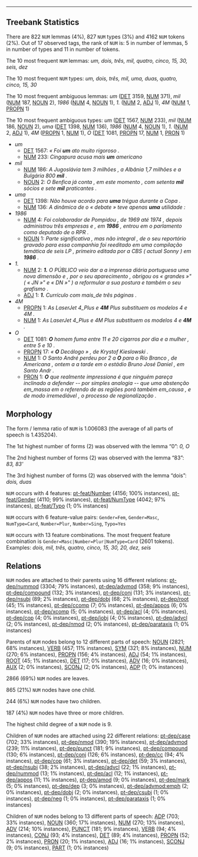 

--------------------------------------------------------------------------------

## Treebank Statistics

There are 822 `NUM` lemmas (4%), 827 `NUM` types (3%) and 4162 `NUM` tokens (2%).
Out of 17 observed tags, the rank of `NUM` is: 5 in number of lemmas, 5 in number of types and 11 in number of tokens.

The 10 most frequent `NUM` lemmas: _um, dois, três, mil, quatro, cinco, 15, 30, seis, dez_

The 10 most frequent `NUM` types:  _um, dois, três, mil, uma, duas, quatro, cinco, 15, 30_

The 10 most frequent ambiguous lemmas: _um_ ([DET]() 3159, [NUM]() 371), _mil_ ([NUM]() 187, [NOUN]() 2), _1986_ ([NUM]() 4, [NOUN]() 1), _1._ ([NUM]() 2, [ADJ]() 1), _4M_ ([NUM]() 1, [PROPN]() 1)

The 10 most frequent ambiguous types:  _um_ ([DET]() 1567, [NUM]() 233), _mil_ ([NUM]() 186, [NOUN]() 2), _uma_ ([DET]() 1398, [NUM]() 136), _1986_ ([NUM]() 4, [NOUN]() 1), _1._ ([NUM]() 2, [ADJ]() 1), _4M_ ([PROPN]() 1, [NUM]() 1), _O_ ([DET]() 1081, [PROPN]() 17, [NUM]() 1, [PRON]() 1)


* _um_
  * [DET]() 1567: _« Foi <b>um</b> ato muito rigoroso ._
  * [NUM]() 233: _Cingapura acusa mais <b>um</b> americano_
* _mil_
  * [NUM]() 186: _A Jugoslávia tem 3 milhões , a Albânia 1,7 milhões e a Bulgária 800 <b>mil</b> ._
  * [NOUN]() 2: _O Benfica já conta , em este momento , com setenta <b>mil</b> sócios e sete <b>mil</b> praticantes ._
* _uma_
  * [DET]() 1398: _Não houve acordo para <b>uma</b> trégua durante a Copa ._
  * [NUM]() 136: _A dinâmica de o « debate » teve apenas <b>uma</b> utilidade :_
* _1986_
  * [NUM]() 4: _Foi colaborador de Pompidou , de 1969 até 1974 , depois administrou três empresas e , em <b>1986</b> , entrou em o parlamento como deputado de o RPR ._
  * [NOUN]() 1: _Parte significativa , mas não integral , de o seu reportório gravado para essa companhia foi reeditado em uma compilação temática de seis LP , primeiro editada por a CBS ( actual Sonny ) em <b>1986</b> ._
* _1._
  * [NUM]() 2: _<b>1.</b> O PÚBLICO veio dar a a imprensa diária portuguesa uma nova dimensão e , por o seu aparecimento , obrigou os « grandes »" ( « JN »" e « DN »" ) a reformular a sua postura e também o seu grafismo ._
  * [ADJ]() 1: _<b>1.</b> Currículo com mais_de três páginas ._
* _4M_
  * [PROPN]() 1: _As LaserJet 4_Plus e <b>4M</b> Plus substituem os modelos 4 e 4M ._
  * [NUM]() 1: _As LaserJet 4_Plus e 4M Plus substituem os modelos 4 e <b>4M</b> ._
* _O_
  * [DET]() 1081: _<b>O</b> homem fuma entre 11 e 20 cigarros por dia e a mulher , entre 5 e 10 ._
  * [PROPN]() 17: _« <b>O</b> Decálogo » , de Krystof Kieslowski ._
  * [NUM]() 1: _O Santo André perdeu por 2 a <b>O</b> para o Rio Branco , de Americana , ontem a a tarde em o estádio Bruno José Daniel , em Santo Andr ._
  * [PRON]() 1: _<b>O</b> que realmente impressiona é que ninguém pareça inclinado a defender -- por simples analogia -- que uma abstenção em_massa em o referendo de as regiões porá também em_causa , e de modo irremediável , o processo de regionalização ._

## Morphology

The form / lemma ratio of `NUM` is 1.006083 (the average of all parts of speech is 1.435204).

The 1st highest number of forms (2) was observed with the lemma “0”: _0, O_

The 2nd highest number of forms (2) was observed with the lemma “83”: _83, 83'_

The 3rd highest number of forms (2) was observed with the lemma “dois”: _dois, duas_

`NUM` occurs with 4 features: [pt-feat/Number]() (4156; 100% instances), [pt-feat/Gender]() (4110; 99% instances), [pt-feat/NumType]() (4042; 97% instances), [pt-feat/Typo]() (1; 0% instances)

`NUM` occurs with 6 feature-value pairs: `Gender=Fem`, `Gender=Masc`, `NumType=Card`, `Number=Plur`, `Number=Sing`, `Typo=Yes`

`NUM` occurs with 13 feature combinations.
The most frequent feature combination is `Gender=Masc|Number=Plur|NumType=Card` (2601 tokens).
Examples: _dois, mil, três, quatro, cinco, 15, 30, 20, dez, seis_


## Relations

`NUM` nodes are attached to their parents using 16 different relations: [pt-dep/nummod]() (3304; 79% instances), [pt-dep/advmod]() (358; 9% instances), [pt-dep/compound]() (132; 3% instances), [pt-dep/conj]() (131; 3% instances), [pt-dep/nsubj]() (89; 2% instances), [pt-dep/dobj]() (68; 2% instances), [pt-dep/root]() (45; 1% instances), [pt-dep/ccomp]() (7; 0% instances), [pt-dep/appos]() (6; 0% instances), [pt-dep/xcomp]() (5; 0% instances), [pt-dep/acl]() (4; 0% instances), [pt-dep/cop]() (4; 0% instances), [pt-dep/iobj]() (4; 0% instances), [pt-dep/advcl]() (2; 0% instances), [pt-dep/nmod]() (2; 0% instances), [pt-dep/parataxis]() (1; 0% instances)

Parents of `NUM` nodes belong to 12 different parts of speech: [NOUN]() (2821; 68% instances), [VERB]() (457; 11% instances), [SYM]() (321; 8% instances), [NUM]() (270; 6% instances), [PROPN]() (156; 4% instances), [ADJ]() (54; 1% instances), [ROOT]() (45; 1% instances), [DET]() (17; 0% instances), [ADV]() (16; 0% instances), [AUX]() (2; 0% instances), [SCONJ]() (2; 0% instances), [ADP]() (1; 0% instances)

2866 (69%) `NUM` nodes are leaves.

865 (21%) `NUM` nodes have one child.

244 (6%) `NUM` nodes have two children.

187 (4%) `NUM` nodes have three or more children.

The highest child degree of a `NUM` node is 9.

Children of `NUM` nodes are attached using 22 different relations: [pt-dep/case]() (702; 33% instances), [pt-dep/nmod]() (390; 19% instances), [pt-dep/advmod]() (239; 11% instances), [pt-dep/punct]() (181; 9% instances), [pt-dep/compound]() (130; 6% instances), [pt-dep/conj]() (126; 6% instances), [pt-dep/cc]() (94; 4% instances), [pt-dep/cop]() (61; 3% instances), [pt-dep/det]() (59; 3% instances), [pt-dep/nsubj]() (38; 2% instances), [pt-dep/advcl]() (22; 1% instances), [pt-dep/nummod]() (13; 1% instances), [pt-dep/acl]() (12; 1% instances), [pt-dep/appos]() (11; 1% instances), [pt-dep/amod]() (9; 0% instances), [pt-dep/mark]() (5; 0% instances), [pt-dep/dep]() (3; 0% instances), [pt-dep/advmod:emph]() (2; 0% instances), [pt-dep/dobj]() (2; 0% instances), [pt-dep/csubj]() (1; 0% instances), [pt-dep/neg]() (1; 0% instances), [pt-dep/parataxis]() (1; 0% instances)

Children of `NUM` nodes belong to 13 different parts of speech: [ADP]() (703; 33% instances), [NOUN]() (360; 17% instances), [NUM]() (270; 13% instances), [ADV]() (214; 10% instances), [PUNCT]() (181; 9% instances), [VERB]() (94; 4% instances), [CONJ]() (93; 4% instances), [DET]() (89; 4% instances), [PROPN]() (52; 2% instances), [PRON]() (20; 1% instances), [ADJ]() (16; 1% instances), [SCONJ]() (9; 0% instances), [PART]() (1; 0% instances)

